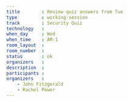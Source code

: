 ```yaml
---
title        : Review quiz answers from Tue
type         : working-session
track        : Security Quiz
technology   :
when_day     : Wed
when_time    : AM-1
room_layout  :
room_number  :
status       : ok
organizers   :
description  :
participants :
organizers   :
    - John Fitzgerald
    - Rachel Power
---
```



